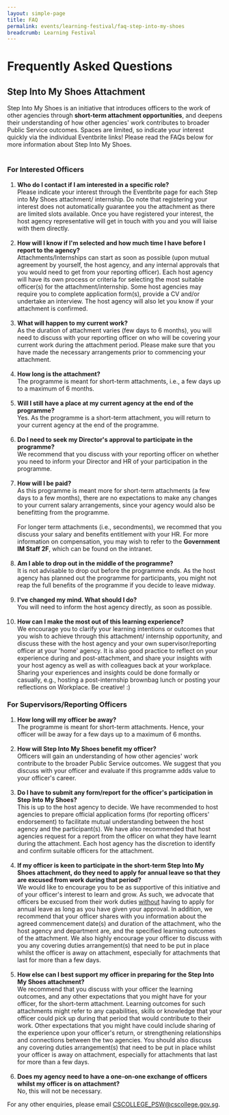 ```yaml
---
layout: simple-page
title: FAQ
permalink: events/learning-festival/faq-step-into-my-shoes
breadcrumb: Learning Festival
---
```

# Frequently Asked Questions
## Step Into My Shoes Attachment

Step Into My Shoes is an initiative that introduces officers to the work of other agencies through <b>short-term attachment opportunities</b>, and deepens their understanding of how other agencies' work contributes to broader Public Service outcomes. Spaces are limited, so indicate your interest quickly via the individual Eventbrite links! Please read the FAQs below for more information about Step Into My Shoes.
<br>
<br>

### For Interested Officers
<ol type="1">
	<li>
		<b>Who do I contact if I am interested in a specific role?</b><br>
		Please indicate your interest through the Eventbrite page for each Step into My Shoes attachment/ internship. Do note that registering your interest does not automatically guarantee you the attachment as there are limited slots available. Once you have registered your interest, the host agency representative will get in touch with you and you will liaise with them directly. 
	</li>
<br>
	<li>
		<b>How will I know if I'm selected and how much time I have before I report to the agency?</b><br>
		Attachments/Internships can start as soon as possible (upon mutual agreement by yourself, the host agency, and any internal approvals that you would need to get from your reporting officer). Each host agency will have its own process or criteria for selecting the most suitable officer(s) for the attachment/internship. Some host agencies may require you to complete application form(s), provide a CV and/or undertake an interview. The host agency will also let you know if your attachment is confirmed. 
	</li>
<br>
	<li> 
		<b>What will happen to my current work?</b><br>
		As the duration of attachment varies (few days to 6 months), you will need to discuss with your reporting officer on who will be covering your current work during the attachment period. Please make sure that you have made the necessary arrangements prior to commencing your attachment.
	</li>
<br>
	<li>
		<b>How long is the attachment?</b><br>
		The programme is meant for short-term attachments, i.e., a few days up to a maximum of 6 months.
	</li>
<br>
	<li>
		<b>Will I still have a place at my current agency at the end of the programme?</b><br>
		Yes. As the programme is a short-term attachment, you will return to your current agency at the end of the programme.
	</li>
<br>
	<li>
		<b>Do I need to seek my Director's approval to participate in the programme?</b><br>
		We recommend that you discuss with your reporting officer on whether you need to inform your Director and HR of your participation in the programme.
	</li>
<br>
	<li>
		<b>How will I be paid?</b><br>
		As this programme is meant more for short-term attachments (a few days to a few months), there are no expectations to make any changes to your current salary arrangements, since your agency would also be benefitting from the programme. 
		<br>
		<br>
		For longer term attachments (i.e., secondments), we recommed that you discuss your salary and benefits entitlement with your HR. For more information on compensation, you may wish to refer to the <b>Government IM Staff 2F</b>, which can be found on the intranet.
	</li>
<br>
	<li>
		<b>Am I able to drop out in the middle of the programme?</b><br>
		It is not advisable to drop out before the programme ends. As the host agency has planned out the programme for participants, you might not reap the full benefits of the programme if you decide to leave midway. 
	</li>
<br>
	<li>
		<b>I've changed my mind. What should I do?</b><br>
		You will need to inform the host agency directly, as soon as possible.
	</li>
<br>
	<li>
		<b>How can I make the most out of this learning experience?</b><br>
		We encourage you to clarify your learning intentions or outcomes that you wish to achieve through this attachment/ internship opportunity, and discuss these with the host agency and your own supervisor/reporting officer at your 'home' agency. It is also good practice to reflect on your experience during and post-attachment, and share your insights with your host agency as well as with colleagues back at your workplace. Sharing your experiences and insights could be done formally or casually, e.g., hosting a post-internship brownbag lunch or posting your reflections on Workplace. Be creative! :)
	</li>
</ol>

### For Supervisors/Reporting Officers
<ol type="1">
<li>
	<b>How long will my officer be away?</b><br>
	The programme is meant for short-term attachments. Hence, your officer will be away for a few days up to a maximum of 6 months.
</li>
<br>
<li>
	<b>How will Step Into My Shoes benefit my officer?</b><br>
	Officers will gain an understanding of how other agencies' work contribute to the broader Public Service outcomes. We suggest that you discuss with your officer and evaluate if this programme adds value to your officer's career.
</li>
<br>
<li>
	<b>Do I have to submit any form/report for the officer's participation in Step Into My Shoes?</b><br>
	This is up to the host agency to decide. We have recommended to host agencies to prepare official application forms (for reporting officers' endorsement) to facilitate mutual understanding between the host agency and the participant(s). We have also recommended that host agencies request for a report from the officer on what they have learnt during the attachment. Each host agency has the discretion to identify and confirm suitable officers for the attachment.  
</li>
<br>
<li>
	<b>If my officer is keen to participate in the short-term Step Into My Shoes attachment, do they need to apply for annual leave so that they are excused from work during that period? </b><br>
	We would like to encourage you to be as supportive of this initiative and of your officer's interest to learn and grow. As such, we advocate that officers be excused from their work duties <u>without</u> having to apply for annual leave as long as you have given your approval. In addition, we recommend that your officer shares with you information about the agreed commencement date(s) and duration of the attachment, who the host agency and department are, and the specified learning outcomes of the attachment. We also highly encourage your officer to discuss with you any covering duties arrangement(s) that need to be put in place whilst the officer is away on attachment, especially for attachments that last for more than a few days. 
</li>
<br>
<li>
	<b>How else can I best support my officer in preparing for the Step Into My Shoes attachment?</b><br>
	We recommend that you discuss with your officer the learning outcomes, and any other expectations that you might have for your officer, for the short-term attachment. Learning outcomes for such attachments might refer to any capabilities, skills or knowledge that your officer could pick up during that period that would contribute to their work. Other expectations that you might have could include sharing of the experience upon your officer's return, or strengthening relationships and connections between the two agencies. You should also discuss any covering duties arrangement(s) that need to be put in place whilst your officer is away on attachment, especially for attachments that last for more than a few days.
</li>
<br>
<li>
	<b>Does my agency need to have a one-on-one exchange of officers whilst my officer is on attachment?</b><br>
	No, this will not be necessary.
</li>


</ol>
For any other enquiries, please email <a href="mailto:CSCOLLEGE_PSW@cscollege.gov.sg">CSCOLLEGE_PSW@cscollege.gov.sg</a>.
